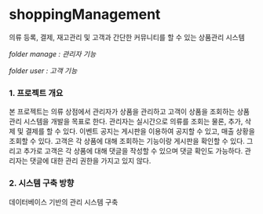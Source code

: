 # shoppingManagement
의류 등록, 결제, 재고관리 및 고객과 간단한 커뮤니티를 할 수 있는 상품관리 시스템

*folder manage : 관리자 기능*

*folder user   : 고객 기능*


### 1. 프로젝트 개요
본 프로젝트는 의류 상점에서 관리자가 상품을 관리하고 고객이 상품을 조회하는 상품 관리 시스템을 개발을 목표로 한다. 관리자는 실시간으로 의류를 조회는 물론, 추가, 삭제 및 결제를 할 수 있다. 이벤트 공지는 게시판을 이용하여 공지할 수 있고, 매출 상황을 조회할 수 있다. 고객은 각 상품에 대해 조회하는 기능이랑 게시판을 확인할 수 있다. 그리고 추가로 고객은 각 상품에 대해 댓글을 작성할 수 있으며 댓글 확인도 가능하다. 관리자는 댓글에 대한 관리 권한을 가지고 있지 않다.

### 2. 시스템 구축 방향
데이터베이스 기반의 관리 시스템 구축
